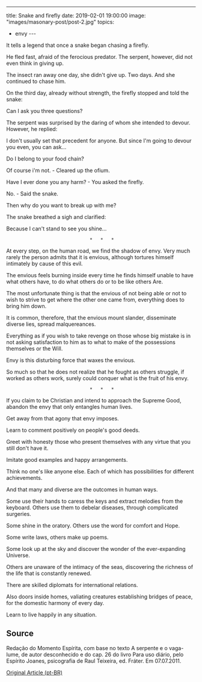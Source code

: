 ---
title: Snake and firefly
date: 2019-02-01 19:00:00
image: "images/masonary-post/post-2.jpg"
topics: 
- envy
--- 

It tells a legend that once a snake began chasing a firefly.

He fled fast, afraid of the ferocious predator. The serpent, however, did not even think
in giving up.

The insect ran away one day, she didn't give up. Two days. And she continued to
chase him.

On the third day, already without strength, the firefly stopped and told the snake:

Can I ask you three questions?

The serpent was surprised by the daring of whom she intended to devour.
However, he replied:

I don't usually set that precedent for anyone. But since I'm going to devour you
even, you can ask...

Do I belong to your food chain?

Of course i'm not. - Cleared up the ofium.

Have I ever done you any harm? - You asked the firefly.

No. - Said the snake.

Then why do you want to break up with me?

The snake breathed a sigh and clarified:

Because I can't stand to see you shine...

                                   *   *   *

At every step, on the human road, we find the shadow of envy. Very much
rarely the person admits that it is envious, although tortures himself intimately by
cause of this evil.

The envious feels burning inside every time he finds himself unable to have
what others have, to do what others do or to be like others
Are.

The most unfortunate thing is that the envious of not being able or not to wish to strive
to get where the other one came from, everything does to bring him down.

It is common, therefore, that the envious mount slander, disseminate diverse lies,
spread malquereances.

Everything as if you wish to take revenge on those whose big mistake is in not asking
satisfaction to him as to what to make of the possessions themselves or the
Will.

Envy is this disturbing force that waxes the envious.

So much so that he does not realize that he fought as others struggle, if
worked as others work, surely could conquer what is
the fruit of his envy.

                                   *   *   *

If you claim to be Christian and intend to approach the Supreme Good, abandon the
envy that only entangles human lives.

Get away from that agony that envy imposes.

Learn to comment positively on people's good deeds.

Greet with honesty those who present themselves with any virtue that you
still don't have it.

Imitate good examples and happy arrangements.

Think no one's like anyone else. Each of which has possibilities for
different achievements.

And that many and diverse are the outcomes in human ways.

Some use their hands to caress the keys and extract melodies from the keyboard.
Others use them to debelar diseases, through complicated surgeries.

Some shine in the oratory. Others use the word for comfort and
Hope.

Some write laws, others make up poems.

Some look up at the sky and discover the wonder of the ever-expanding Universe.

Others are unaware of the intimacy of the seas, discovering the richness of the
life that is constantly renewed.

There are skilled diplomats for international relations.

Also doors inside homes, valiating creatures establishing bridges of
peace, for the domestic harmony of every day.

Learn to live happily in any situation.


## Source
Redação do Momento Espírita, com base no texto A serpente e o vaga-lume, de
autor desconhecido e do cap. 26 do livro Para uso diário, pelo Espírito Joanes,
psicografia de Raul Teixeira, ed. Fráter.
Em 07.07.2011.



[Original Article (pt-BR)](http://www.momento.com.br/pt/ler_texto.php?id=3061)
